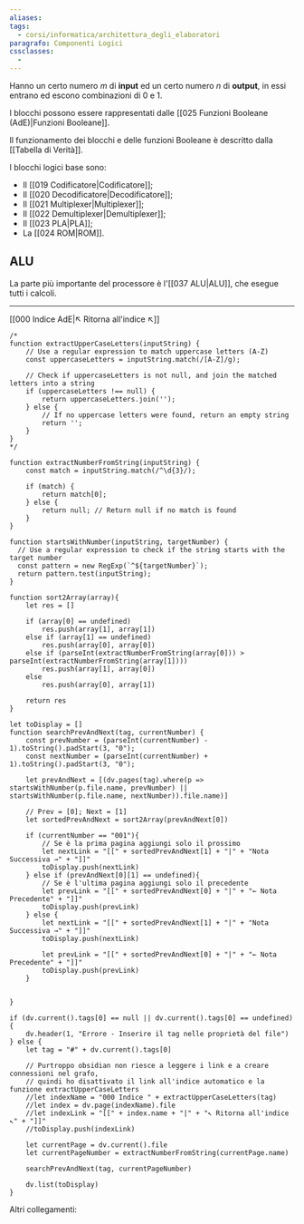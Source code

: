 ```yaml
---
aliases: 
tags:
  - corsi/informatica/architettura_degli_elaboratori
paragrafo: Componenti Logici
cssclasses:
  - 
---
```


Hanno un certo numero *m* di **input** ed un certo numero *n* di **output**, in essi entrano ed escono combinazioni di 0 e 1.

I blocchi possono essere rappresentati dalle [[025 Funzioni Booleane (AdE)|Funzioni Booleane]].

Il funzionamento dei blocchi e delle funzioni Booleane è descritto dalla [[Tabella di Verità]].

I blocchi logici base sono:
- Il [[019 Codificatore|Codificatore]];
- Il [[020 Decodificatore|Decodificatore]];
- Il [[021 Multiplexer|Multiplexer]];
- Il [[022 Demultiplexer|Demultiplexer]];
- Il [[023 PLA|PLA]];
- La [[024 ROM|ROM]].

## ALU

La parte più importante del processore è l'[[037 ALU|ALU]], che esegue tutti i calcoli.


___
[[000 Indice AdE|↖ Ritorna all'indice ↖]]

```dataviewjs
/*
function extractUpperCaseLetters(inputString) {
	// Use a regular expression to match uppercase letters (A-Z)
	const uppercaseLetters = inputString.match(/[A-Z]/g);
	
	// Check if uppercaseLetters is not null, and join the matched letters into a string
	if (uppercaseLetters !== null) {
		return uppercaseLetters.join('');
	} else {
	    // If no uppercase letters were found, return an empty string
	    return '';
	}
}
*/

function extractNumberFromString(inputString) {
	const match = inputString.match(/^\d{3}/);
	
	if (match) {
		return match[0];
	} else {
		return null; // Return null if no match is found
	}
}

function startsWithNumber(inputString, targetNumber) {
  // Use a regular expression to check if the string starts with the target number
  const pattern = new RegExp(`^${targetNumber}`);
  return pattern.test(inputString);
}

function sort2Array(array){
	let res = []
	
	if (array[0] == undefined)
		res.push(array[1], array[1])
	else if (array[1] == undefined)
		res.push(array[0], array[0])
	else if (parseInt(extractNumberFromString(array[0])) > parseInt(extractNumberFromString(array[1])))
		res.push(array[1], array[0])
	else
		res.push(array[0], array[1])
	
	return res
}

let toDisplay = []
function searchPrevAndNext(tag, currentNumber) {
	const prevNumber = (parseInt(currentNumber) - 1).toString().padStart(3, "0");
	const nextNumber = (parseInt(currentNumber) + 1).toString().padStart(3, "0");
	
	let prevAndNext = [(dv.pages(tag).where(p => startsWithNumber(p.file.name, prevNumber) || startsWithNumber(p.file.name, nextNumber)).file.name)]
	
	// Prev = [0]; Next = [1]
	let sortedPrevAndNext = sort2Array(prevAndNext[0])
	
	if (currentNumber == "001"){ 
		// Se è la prima pagina aggiungi solo il prossimo
		let nextLink = "[[" + sortedPrevAndNext[1] + "|" + "Nota Successiva →" + "]]"
		toDisplay.push(nextLink)
	} else if (prevAndNext[0][1] == undefined){
		// Se è l'ultima pagina aggiungi solo il precedente
		let prevLink = "[[" + sortedPrevAndNext[0] + "|" + "← Nota Precedente" + "]]"
		toDisplay.push(prevLink)
	} else {
		let nextLink = "[[" + sortedPrevAndNext[1] + "|" + "Nota Successiva →" + "]]"
		toDisplay.push(nextLink)
		
		let prevLink = "[[" + sortedPrevAndNext[0] + "|" + "← Nota Precedente" + "]]"
		toDisplay.push(prevLink)
	}
	
	
}

if (dv.current().tags[0] == null || dv.current().tags[0] == undefined){
	dv.header(1, "Errore - Inserire il tag nelle proprietà del file")
} else {
	let tag = "#" + dv.current().tags[0]

	// Purtroppo obsidian non riesce a leggere i link e a creare connessioni nel grafo,
	// quindi ho disattivato il link all'indice automatico e la funzione extractUpperCaseLetters
	//let indexName = "000 Indice " + extractUpperCaseLetters(tag)
	//let index = dv.page(indexName).file
	//let indexLink = "[[" + index.name + "|" + "↖ Ritorna all'indice ↖" + "]]"
	//toDisplay.push(indexLink)
	
	let currentPage = dv.current().file
	let currentPageNumber = extractNumberFromString(currentPage.name)
	
	searchPrevAndNext(tag, currentPageNumber)
	
	dv.list(toDisplay)
}
```

Altri collegamenti: 